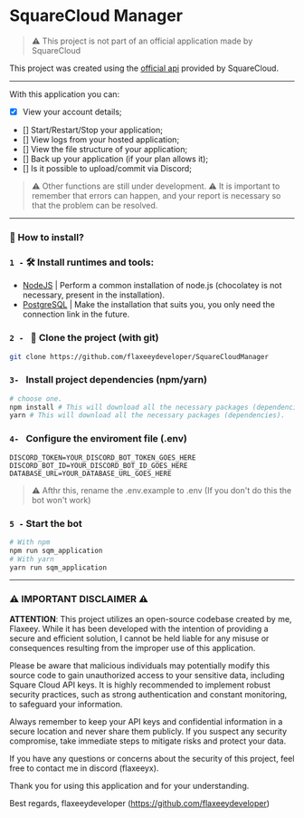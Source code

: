 # SquareCloud Manager
> ⚠️ This project is not part of an official application made by SquareCloud


This project was created using the [official api](https://github.com/squarecloudofc/wrapper-api-js) provided by SquareCloud.

---

With this application you can:
- [x] View your account details;
- [] Start/Restart/Stop your application;
- [] View logs from your hosted application;
- [] View the file structure of your application;
- [] Back up your application (if your plan allows it);
- [] Is it possible to upload/commit via Discord;

> ⚠️ Other functions are still under development.
> ⚠️ It is important to remember that errors can happen, and your report is necessary so that the problem can be resolved.

---
### 🤔 How to install?

### `1 -` 🛠️ Install runtimes and tools:
- [NodeJS](https://nodejs.org/pt-br/) | Perform a common installation of node.js (chocolatey is not necessary, present in the installation).
- [PostgreSQL](https://www.postgresql.org/download/) | Make the installation that suits you, you only need the connection link in the future.
### `2 - ` 📁 Clone the project (with git)
```bash
git clone https://github.com/flaxeeydeveloper/SquareCloudManager
```
### `3- ` Install project dependencies (npm/yarn)
```bash
# choose one.
npm install # This will download all the necessary packages (dependencies).
yarn # This will download all the necessary packages (dependencies).
```
### `4- ` Configure the enviroment file (.env)
```env
DISCORD_TOKEN=YOUR_DISCORD_BOT_TOKEN_GOES_HERE
DISCORD_BOT_ID=YOUR_DISCORD_BOT_ID_GOES_HERE
DATABASE_URL=YOUR_DATABASE_URL_GOES_HERE
```

> ⚠️ Afthr this, rename the .env.example to .env (If you don't do this the bot won't work)

### `5 -` Start the bot
```bash
# With npm
npm run sqm_application
# With yarn
yarn run sqm_application
```

---

### ⚠️ IMPORTANT DISCLAIMER ⚠️

**ATTENTION**: This project utilizes an open-source codebase created by me, Flaxeey. 
While it has been developed with the intention of providing a secure and efficient solution,
I cannot be held liable for any misuse or consequences resulting from the improper use of this application.

Please be aware that malicious individuals may potentially modify this source code to gain unauthorized access to your sensitive data, 
including Square Cloud API keys. It is highly recommended to implement robust security practices, such as strong authentication and constant monitoring, 
to safeguard your information.

Always remember to keep your API keys and confidential information in a secure location and never share them publicly.
If you suspect any security compromise, take immediate steps to mitigate risks and protect your data.

If you have any questions or concerns about the security of this project, feel free to contact me in discord (flaxeeyx).

Thank you for using this application and for your understanding.

Best regards,
flaxeeydeveloper (https://github.com/flaxeeydeveloper)
